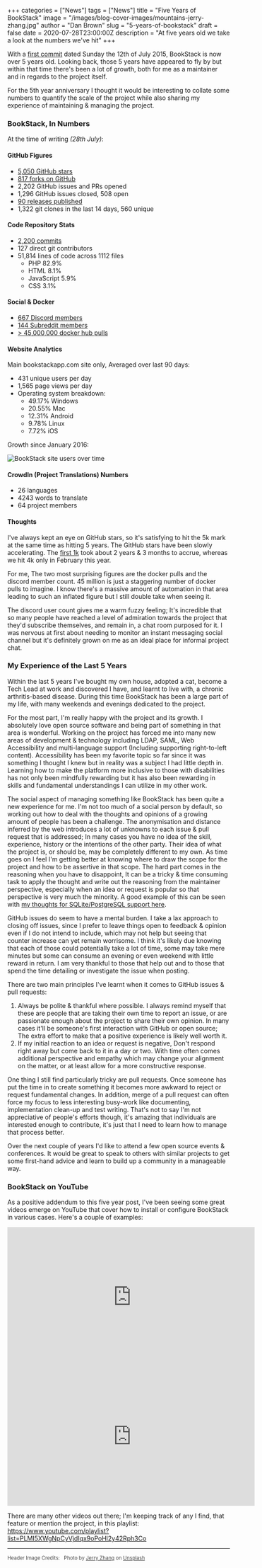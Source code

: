 +++
categories = ["News"]
tags = ["News"]
title = "Five Years of BookStack"
image = "/images/blog-cover-images/mountains-jerry-zhang.jpg"
author = "Dan Brown"
slug = "5-years-of-bookstack"
draft = false
date = 2020-07-28T23:00:00Z
description = "At five years old we take a look at the numbers we've hit"
+++

With a [first commit](https://github.com/BookStackApp/BookStack/commit/eaa1765c7a68cd671bcb37a666203210bf05d217) dated Sunday the 12th of July 2015, BookStack is now over 5 years old. Looking back, those 5 years have appeared to fly by but within that time there's been a lot of growth, both for me as a maintainer and in regards to the project itself. 

For the 5th year anniversary I thought it would be interesting to collate some numbers to quantify the scale of the project while also sharing my experience of maintaining & managing the project.

### BookStack, In Numbers

At the time of writing *(28th July)*:

#### GitHub Figures

- [5,050 GitHub stars](https://github.com/BookStackApp/BookStack/stargazers)
- [817 forks on GitHub](https://github.com/BookStackApp/BookStack/network/members)
- 2,202 GitHub issues and PRs opened
- 1,296 GitHub issues closed, 508 open
- [90 releases published](https://github.com/BookStackApp/BookStack/releases)
- 1,322 git clones in the last 14 days, 560 unique

#### Code Repository Stats

- [2,200 commits](https://github.com/BookStackApp/BookStack/commits/development)
- 127 direct git contributors
- 51,814 lines of code across 1112 files
    - PHP 82.9%
    - HTML 8.1%
    - JavaScript 5.9%
    - CSS 3.1%

#### Social & Docker

- [667 Discord members](https://discord.gg/ztkBqR2)
- [144 Subreddit members](https://www.reddit.com/r/BookStack/)
- [> 45,000,000 docker hub pulls](https://hub.docker.com/search?q=bookstack&type=image)

#### Website Analytics

Main bookstackapp.com site only, Averaged over last 90 days:

- 431 unique users per day
- 1,565 page views per day
- Operating system breakdown:
    - 49.17% Windows
    - 20.55% Mac
    - 12.31% Android
    - 9.78%  Linux
    - 7.72%  iOS

Growth since January 2016:

![BookStack site users over time](/images/2020/07/bookstack_website_2016_2020.png)

#### CrowdIn (Project Translations) Numbers

- 26 languages
- 4243 words to translate
- 64 project members

#### Thoughts

I've always kept an eye on GitHub stars, so it's satisfying to hit the 5k mark at the same time as hitting 5 years. The GitHub stars have been slowly accelerating. The [first 1k](https://www.bookstackapp.com/blog/1k-stars-and-v0-19-0/) took about 2 years & 3 months to accrue, whereas we hit 4k only in February this year.

For me, The two most surprising figures are the docker pulls and the discord member count. 45 million is just a staggering number of docker pulls to imagine. I know there's a massive amount of automation in that area leading to such an inflated figure but I still double take when seeing it.

The discord user count gives me a warm fuzzy feeling; It's incredible that so many people have reached a level of admiration towards the project that they'd subscribe themselves, and remain in, a chat room purposed for it. I was nervous at first about needing to monitor an instant messaging social channel but it's definitely grown on me as an ideal place for informal project chat.


### My Experience of the Last 5 Years

Within the last 5 years I've bought my own house, adopted a cat, become a Tech Lead at work and discovered I have, and learnt to live with, a chronic arthritis-based disease. During this time BookStack has been a large part of my life, with many weekends and evenings dedicated to the project.

For the most part, I'm really happy with the project and its growth. I absolutely love open source software and being part of something in that area is wonderful. Working on the project has forced me into many new areas of development & technology including LDAP, SAML, Web Accessibility and multi-language support (Including supporting right-to-left content). Accessibility has been my favorite topic so far since it was something I thought I knew but in reality was a subject I had little depth in. Learning how to make the platform more inclusive to those with disabilities has not only been mindfully rewarding but it has also been rewarding in skills and fundamental understandings I can utilize in my other work.

The social aspect of managing something like BookStack has been quite a new experience for me. I'm not too much of a social person by default, so working out how to deal with the thoughts and opinions of a growing amount of people has been a challenge. The anonymisation and distance inferred by the web introduces a lot of unknowns to each issue & pull request that is addressed; In many cases you have no idea of the skill, experience, history or the intentions of the other party. Their idea of what the project is, or should be, may be completely different to my own. As time goes on I feel I'm getting better at knowing where to draw the scope for the project and how to be assertive in that scope. The hard part comes in the reasoning when you have to disappoint, It can be a tricky & time consuming task to apply the thought and write out the reasoning from the maintainer perspective, especially when an idea or request is popular so that perspective is very much the minority. A good example of this can be seen with [my thoughts for SQLite/PostgreSQL support here](https://github.com/BookStackApp/BookStack/issues/76#issuecomment-494956958).

GitHub issues do seem to have a mental burden. I take a lax approach to closing off issues, since I prefer to leave things open to feedback & opinion even if I do not intend to include, which may not help but seeing that counter increase can yet remain worrisome. I think it's likely due knowing that each of those could potentially take a lot of time, some may take mere minutes but some can consume an evening or even weekend with little reward in return. I am very thankful to those that help out and to those that spend the time detailing or investigate the issue when posting. 

There are two main principles I've learnt when it comes to GitHub issues & pull requests:

1. Always be polite & thankful where possible. I always remind myself that these are people that are taking their own time to report an issue, or are passionate enough about the project to share their own opinion. In many cases it'll be someone's first interaction with GitHub or open source; The extra effort to make that a positive experience is likely well worth it.
2. If my initial reaction to an idea or request is negative, Don't respond right away but come back to it in a day or two. With time often comes additional perspective and empathy which may change your alignment on the matter, or at least allow for a more constructive response.

One thing I still find particularly tricky are pull requests. Once someone has put the time in to create something it becomes more awkward to reject or request fundamental changes. In addition, merge of a pull request can often force my focus to less interesting busy-work like documenting, implementation clean-up and test writing. That's not to say I'm not appreciative of people's efforts though, it's amazing that individuals are interested enough to contribute, it's just that I need to learn how to manage that process better.

Over the next couple of years I'd like to attend a few open source events & conferences. It would be great to speak to others with similar projects to get some first-hand advice and learn to build up a community in a manageable way.

### BookStack on YouTube

As a positive addendum to this five year post, I've been seeing some great videos emerge on YouTube that cover how to install or configure BookStack in various cases. Here's a couple of examples:

<iframe width="560" height="315" src="https://www.youtube-nocookie.com/embed/NhPw1DvxYZc" frameborder="0" allow="accelerometer; autoplay; encrypted-media; gyroscope; picture-in-picture" allowfullscreen></iframe>

<iframe width="560" height="315" src="https://www.youtube-nocookie.com/embed/_13K1DeZwhk" frameborder="0" allow="accelerometer; autoplay; encrypted-media; gyroscope; picture-in-picture" allowfullscreen></iframe>

There are many other videos out there; I'm keeping track of any I find, that feature or mention the project, in this playlist: https://www.youtube.com/playlist?list=PLMI5XWgNpCyVjdIqx9oPoHl2y42Rph3Co

---

<span style="font-size: 0.8em;opacity:0.8;">Header Image Credits: &nbsp; <span>Photo by <a href="https://unsplash.com/@z734923105?utm_source=unsplash&amp;utm_medium=referral&amp;utm_content=creditCopyText">Jerry Zhang</a> on <a href="https://unsplash.com/s/photos/mountain?utm_source=unsplash&amp;utm_medium=referral&amp;utm_content=creditCopyText">Unsplash</a></span></span>